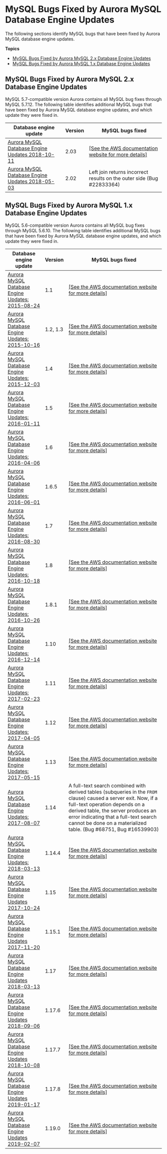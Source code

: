 # MySQL Bugs Fixed by Aurora MySQL Database Engine Updates<a name="AuroraMySQL.Updates.MySQLBugs"></a>

The following sections identify MySQL bugs that have been fixed by Aurora MySQL database engine updates\.

**Topics**
+ [MySQL Bugs Fixed by Aurora MySQL 2\.x Database Engine Updates](#AuroraMySQL.Updates.MySQLBugs.v2)
+ [MySQL Bugs Fixed by Aurora MySQL 1\.x Database Engine Updates](#AuroraMySQL.Updates.MySQLBugs.v1)

## MySQL Bugs Fixed by Aurora MySQL 2\.x Database Engine Updates<a name="AuroraMySQL.Updates.MySQLBugs.v2"></a>

MySQL 5\.7\-compatible version Aurora contains all MySQL bug fixes through MySQL 5\.7\.12\. The following table identifies additional MySQL bugs that have been fixed by Aurora MySQL database engine updates, and which update they were fixed in\.


| Database engine update | Version | MySQL bugs fixed | 
| --- | --- | --- | 
| [Aurora MySQL Database Engine Updates 2018\-10\-11](AuroraMySQL.Updates.203.md) |  2\.03  |  [\[See the AWS documentation website for more details\]](http://docs.aws.amazon.com/AmazonRDS/latest/AuroraUserGuide/AuroraMySQL.Updates.MySQLBugs.html)  | 
| [Aurora MySQL Database Engine Updates 2018\-05\-03](AuroraMySQL.Updates.202.md) |  2\.02  |  Left join returns incorrect results on the outer side \(Bug \#22833364\)  | 

## MySQL Bugs Fixed by Aurora MySQL 1\.x Database Engine Updates<a name="AuroraMySQL.Updates.MySQLBugs.v1"></a>

MySQL 5\.6\-compatible version Aurora contains all MySQL bug fixes through MySQL 5\.6\.10\. The following table identifies additional MySQL bugs that have been fixed by Aurora MySQL database engine updates, and which update they were fixed in\.


| Database engine update | Version | MySQL bugs fixed | 
| --- | --- | --- | 
| [Aurora MySQL Database Engine Updates: 2015\-08\-24](AuroraMySQL.Updates.20150824.md) |  1\.1  |  [\[See the AWS documentation website for more details\]](http://docs.aws.amazon.com/AmazonRDS/latest/AuroraUserGuide/AuroraMySQL.Updates.MySQLBugs.html)  | 
| [Aurora MySQL Database Engine Updates: 2015\-10\-16](AuroraMySQL.Updates.20151016.md) |  1\.2, 1\.3  |  [\[See the AWS documentation website for more details\]](http://docs.aws.amazon.com/AmazonRDS/latest/AuroraUserGuide/AuroraMySQL.Updates.MySQLBugs.html)  | 
| [Aurora MySQL Database Engine Updates: 2015\-12\-03](AuroraMySQL.Updates.20151203.md) |  1\.4  |  [\[See the AWS documentation website for more details\]](http://docs.aws.amazon.com/AmazonRDS/latest/AuroraUserGuide/AuroraMySQL.Updates.MySQLBugs.html)  | 
| [Aurora MySQL Database Engine Updates: 2016\-01\-11](AuroraMySQL.Updates.20160111.md) |  1\.5  |  [\[See the AWS documentation website for more details\]](http://docs.aws.amazon.com/AmazonRDS/latest/AuroraUserGuide/AuroraMySQL.Updates.MySQLBugs.html)  | 
| [Aurora MySQL Database Engine Updates: 2016\-04\-06](AuroraMySQL.Updates.20160406.md) | 1\.6 |  [\[See the AWS documentation website for more details\]](http://docs.aws.amazon.com/AmazonRDS/latest/AuroraUserGuide/AuroraMySQL.Updates.MySQLBugs.html)  | 
| [Aurora MySQL Database Engine Updates: 2016\-06\-01](AuroraMySQL.Updates.20160601.md) | 1\.6\.5 |  [\[See the AWS documentation website for more details\]](http://docs.aws.amazon.com/AmazonRDS/latest/AuroraUserGuide/AuroraMySQL.Updates.MySQLBugs.html)  | 
| [Aurora MySQL Database Engine Updates: 2016\-08\-30](AuroraMySQL.Updates.20160830.md) | 1\.7 |  [\[See the AWS documentation website for more details\]](http://docs.aws.amazon.com/AmazonRDS/latest/AuroraUserGuide/AuroraMySQL.Updates.MySQLBugs.html)  | 
| [Aurora MySQL Database Engine Updates: 2016\-10\-18](AuroraMySQL.Updates.20161018.md) | 1\.8 |  [\[See the AWS documentation website for more details\]](http://docs.aws.amazon.com/AmazonRDS/latest/AuroraUserGuide/AuroraMySQL.Updates.MySQLBugs.html)  | 
| [Aurora MySQL Database Engine Updates: 2016\-10\-26](AuroraMySQL.Updates.20161026.md) | 1\.8\.1 |  [\[See the AWS documentation website for more details\]](http://docs.aws.amazon.com/AmazonRDS/latest/AuroraUserGuide/AuroraMySQL.Updates.MySQLBugs.html)  | 
| [Aurora MySQL Database Engine Updates: 2016\-12\-14](AuroraMySQL.Updates.20161214.md) | 1\.10 |  [\[See the AWS documentation website for more details\]](http://docs.aws.amazon.com/AmazonRDS/latest/AuroraUserGuide/AuroraMySQL.Updates.MySQLBugs.html)  | 
| [Aurora MySQL Database Engine Updates: 2017\-02\-23](AuroraMySQL.Updates.20170223.md) | 1\.11 |  [\[See the AWS documentation website for more details\]](http://docs.aws.amazon.com/AmazonRDS/latest/AuroraUserGuide/AuroraMySQL.Updates.MySQLBugs.html)  | 
| [Aurora MySQL Database Engine Updates: 2017\-04\-05](AuroraMySQL.Updates.20170405.md) | 1\.12 |  [\[See the AWS documentation website for more details\]](http://docs.aws.amazon.com/AmazonRDS/latest/AuroraUserGuide/AuroraMySQL.Updates.MySQLBugs.html)  | 
| [Aurora MySQL Database Engine Updates: 2017\-05\-15](AuroraMySQL.Updates.20170515.md) | 1\.13 |  [\[See the AWS documentation website for more details\]](http://docs.aws.amazon.com/AmazonRDS/latest/AuroraUserGuide/AuroraMySQL.Updates.MySQLBugs.html)  | 
| [Aurora MySQL Database Engine Updates: 2017\-08\-07](AuroraMySQL.Updates.20170807.md) | 1\.14 |  A full\-text search combined with derived tables \(subqueries in the `FROM` clause\) caused a server exit\. Now, if a full\-text operation depends on a derived table, the server produces an error indicating that a full\-text search cannot be done on a materialized table\. \(Bug \#68751, Bug \#16539903\)  | 
| [Aurora MySQL Database Engine Updates: 2018\-03\-13](AuroraMySQL.Updates.1144.md) | 1\.14\.4 |  [\[See the AWS documentation website for more details\]](http://docs.aws.amazon.com/AmazonRDS/latest/AuroraUserGuide/AuroraMySQL.Updates.MySQLBugs.html)  | 
| [Aurora MySQL Database Engine Updates 2017\-10\-24](AuroraMySQL.Updates.20171024.md) | 1\.15 |  [\[See the AWS documentation website for more details\]](http://docs.aws.amazon.com/AmazonRDS/latest/AuroraUserGuide/AuroraMySQL.Updates.MySQLBugs.html)  | 
| [Aurora MySQL Database Engine Updates 2017\-11\-20](AuroraMySQL.Updates.20171120.md) | 1\.15\.1 |  [\[See the AWS documentation website for more details\]](http://docs.aws.amazon.com/AmazonRDS/latest/AuroraUserGuide/AuroraMySQL.Updates.MySQLBugs.html)  | 
| [Aurora MySQL Database Engine Updates 2018\-03\-13](AuroraMySQL.Updates.117.md) | 1\.17 |  [\[See the AWS documentation website for more details\]](http://docs.aws.amazon.com/AmazonRDS/latest/AuroraUserGuide/AuroraMySQL.Updates.MySQLBugs.html)  | 
| [Aurora MySQL Database Engine Updates 2018\-09\-06](AuroraMySQL.Updates.1176.md) | 1\.17\.6 |  [\[See the AWS documentation website for more details\]](http://docs.aws.amazon.com/AmazonRDS/latest/AuroraUserGuide/AuroraMySQL.Updates.MySQLBugs.html)  | 
| [Aurora MySQL Database Engine Updates 2018\-10\-08](AuroraMySQL.Updates.1177.md) | 1\.17\.7 |  [\[See the AWS documentation website for more details\]](http://docs.aws.amazon.com/AmazonRDS/latest/AuroraUserGuide/AuroraMySQL.Updates.MySQLBugs.html)  | 
| [Aurora MySQL Database Engine Updates 2019\-01\-17](AuroraMySQL.Updates.1178.md) | 1\.17\.8 |  [\[See the AWS documentation website for more details\]](http://docs.aws.amazon.com/AmazonRDS/latest/AuroraUserGuide/AuroraMySQL.Updates.MySQLBugs.html)  | 
| [Aurora MySQL Database Engine Updates 2019\-02\-07](AuroraMySQL.Updates.1190.md) | 1\.19\.0 |  [\[See the AWS documentation website for more details\]](http://docs.aws.amazon.com/AmazonRDS/latest/AuroraUserGuide/AuroraMySQL.Updates.MySQLBugs.html)  | 